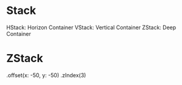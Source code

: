 # Stack

HStack: Horizon Container
VStack: Vertical Container
ZStack: Deep Container

# ZStack

.offset(x: -50, y: -50)
.zIndex(3)